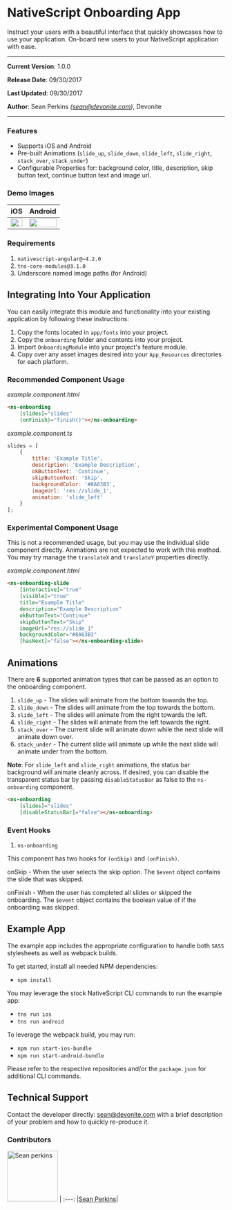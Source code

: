# NativeScript Onboarding App
Instruct your users with a beautiful interface that quickly showcases how to use your application. On-board new users to your NativeScript application with ease.

---

**Current Version**: 1.0.0

**Release Date**: 09/30/2017

**Last Updated**: 09/30/2017

**Author**: Sean Perkins _(<sean@devonite.com>)_, Devonite

---

### Features
- Supports iOS and Android
- Pre-built Animations (`slide_up`, `slide_down`, `slide_left`, `slide_right`, `stack_over`, `stack_under`)
- Configurable Properties for: background color, title, description, skip button text, continue button text and image url.

### Demo Images

|iOS|Android|
|:---:|:---:|
|<img src="https://user-images.githubusercontent.com/13732623/31042945-54725d58-a581-11e7-8197-316814619283.gif" width="100%" />|<img src="https://user-images.githubusercontent.com/13732623/31042991-2dd086a6-a582-11e7-93a6-10c00a406600.gif" width="100%" />|

### Requirements
1. `nativescript-angular@~4.2.0`
2. `tns-core-modules@3.1.0`
3. Underscore named image paths (for Android)

## Integrating Into Your Application
You can easily integrate this module and functionality into your existing application by following these instructions:

1. Copy the fonts located in `app/fonts` into your project.
2. Copy the `onboarding` folder and contents into your project.
3. Import `OnboardingModule` into your project's feature module.
4. Copy over any asset images desired into your `App_Resources` directories for each platform.

### Recommended Component Usage

_example.component.html_

```html
<ns-onboarding
    [slides]="slides"
    (onFinish)="finish()"></ns-onboarding>
```

_example.component.ts_

```js
slides = [
    {
        title: 'Example Title',
        description: 'Example Description',
        okButtonText: 'Continue',
        skipButtonText: 'Skip',
        backgroundColor: '#8A63B3',
        imageUrl: 'res://slide_1',
        animation: 'slide_left'
    }
];
```

### Experimental Component Usage

This is not a recommended usage, but you may use the individual slide component directly. Animations are not expected to work with this method. You may try manage the `translateX` and `translateY` properties directly.

_example.component.html_

```html
<ns-onboarding-slide
    [interactive]="true"
    [visible]="true"
    title="Example Title"
    description="Example Description"
    okButtonText="Continue"
    skipButtonText="Skip"
    imageUrl="res://slide_1"
    backgroundColor="#8A63B3"
    [hasNext]="false"></ns-onboarding-slide>

```

## Animations

There are **6** supported animation types that can be passed as an option to the onboarding component.

1. `slide_up` - The slides will animate from the bottom towards the top.
2. `slide_down` - The slides will animate from the top towards the bottom.
3. `slide_left` - The slides will animate from the right towards the left.
4. `slide_right` - The slides will animate from the left towards the right.
5. `stack_over` - The current slide will animate down while the next slide will animate down over.
6. `stack_under` - The current slide will animate up while the next slide will animate under from the bottom.

**Note**: For `slide_left` and `slide_right` animations, the status bar background will animate cleanly across. If desired, you can disable the transparent status bar by passing `disableStatusBar` as false to the `ns-onboarding` component.

```html
<ns-onboarding
    [slides]="slides"
    [disableStatusBar]="false"></ns-onboarding>
```

### Event Hooks
1. `ns-onboarding`

This component has two hooks for `(onSkip)` and `(onFinish)`.

onSkip - When the user selects the skip option. The `$event` object contains the slide that was skipped.

onFinish - When the user has completed all slides or skipped the onboarding. The `$event` object contains the boolean value of if the onboarding was skipped.

## Example App

The example app includes the appropriate configuration to handle both `SASS` stylesheets as well as webpack builds.

To get started, install all needed NPM dependencies:

- `npm install`

You may leverage the stock NativeScript CLI commands to run the example app:

- `tns run ios`
- `tns run android`

To leverage the webpack build, you may run:

- `npm run start-ios-bundle`
- `npm run start-android-bundle`

Please refer to the respective repositories and/or the `package.json` for additional CLI commands.


## Technical Support

Contact the developer directly: sean@devonite.com with a brief description of your problem and how to quickly re-produce it.


### Contributors

[<img alt="Sean perkins" src="https://avatars1.githubusercontent.com/u/13732623?v=3&s=117" width="117">](https://github.com/sean-perkins) |
:---:
|[Sean Perkins](https://github.com/sean-perkins)|
